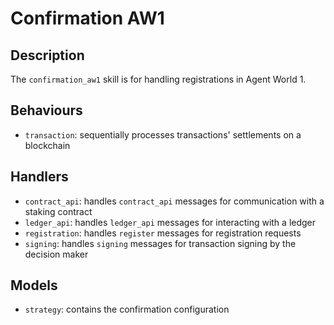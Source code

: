 # Confirmation AW1

## Description

The `confirmation_aw1` skill is for handling registrations in Agent World 1.

## Behaviours

- `transaction`: sequentially processes transactions' settlements on a blockchain

## Handlers

- `contract_api`: handles `contract_api` messages for communication with a staking contract
- `ledger_api`: handles `ledger_api` messages for interacting with a ledger
- `registration`: handles `register` messages for registration requests
- `signing`: handles `signing` messages for transaction signing by the decision maker

## Models

- `strategy`: contains the confirmation configuration
